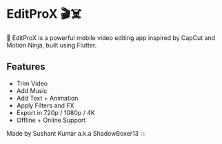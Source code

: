 # EditProX 🎬☠️

🎉 EditProX is a powerful mobile video editing app inspired by CapCut and Motion Ninja, built using Flutter.

## Features
- Trim Video
- Add Music
- Add Text + Animation
- Apply Filters and FX
- Export in 720p / 1080p / 4K
- Offline + Online Support

Made by Sushant Kumar a.k.a ShadowBoxer13 💥
